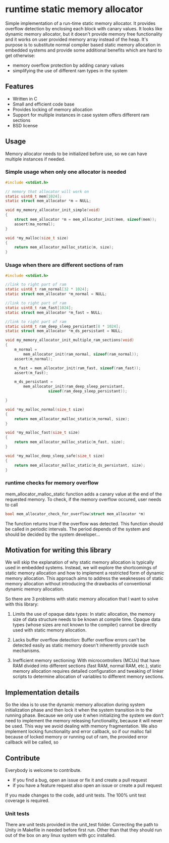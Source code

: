 # runtime static memory allocator
Simple implementation of a run-time static memory allocator. It
provides overflow detection by enclosing each block with canary
values. It looks like dynamic memory allocator, but it doesn't provide
memory free functionality and it works on user provided memory array
instead of the heap. It's purpose is to substitute normal compiler
based static memory allocation in embedded systems and provide some
additional benefits which are hard to get otherwise:

- memory overflow protection by adding canary values
- simplifying the use of different ram types in the system


## Features
* Written in C
* Small and efficient code base
* Provides locking of memory allocation
* Support for multiple instances in case system offers different ram sections
* BSD license

## Usage

Memory allocator needs to be initialized before use, so we can have
multiple instances if needed.

### Simple usage when only one allocator is needed
``` c
#include <stdint.h>

// memory that allocator will work on
static uint8_t mem[1024];
static struct mem_allocator *m = NULL;

void my_memory_allocator_init_simple(void)
{
	struct mem_allocator *m = mem_allocator_init(mem, sizeof(mem));
    assert(ma_normal);
}

void *my_malloc(size_t size)
{
	return mem_allocator_malloc_static(m, size);
}

```

### Usage when there are different sections of ram
``` c
#include <stdint.h>

//link to right part of ram
static uint8_t ram_normal[32 * 1024]; 
static struct mem_allocator *m_normal = NULL;

//link to right part of ram
static uint8_t ram_fast[1024];
static struct mem_allocator *m_fast = NULL;

//link to right part of ram
static uint8_t ram_deep_sleep_persistant[8 * 1024];
static struct mem_allocator *m_ds_persistant = NULL;

void my_memory_allocator_init_multiple_ram_sections(void)
{
	m_normal = 
		mem_allocator_init(ram_normal, sizeof(ram_normal));
	assert(m_normal);

	m_fast = mem_allocator_init(ram_fast, sizeof(ram_fast));
	assert(m_fast);

	m_ds_persistant = 
		mem_allocator_init(ram_deep_sleep_persistant, 
				   sizeof(ram_deep_sleep_persistant));

}

void *my_malloc_normal(size_t size)
{
	return mem_allocator_malloc_static(m_normal, size);
}

void *my_malloc_fast(size_t size)
{
	return mem_allocator_malloc_static(m_fast, size);
}

void *my_malloc_deep_sleep_safe(size_t size)
{
	return mem_allocator_malloc_static(m_ds_persistant, size);
}

```

### runtime checks for memory overflow
mem_allocator_malloc_static function adds a canary value at the end of the requested memory.
To check, if the memory overflow occured, user needs to call 

``` c
bool mem_allocator_check_for_overflow(struct mem_allocator *m)
```

The function returns true if the overflow was detected. This function should be called in periodic intervals. The period depends of the system and should be decided by the system developer...

## Motivation for writing this library

We will skip the explanation of why static memory allocation is
typically used in embedded systems. Instead, we will explore the
shortcomings of static memory allocation and how to implement a
restricted form of dynamic memory allocation. This approach aims to
address the weaknesses of static memory allocation without introducing
the drawbacks of conventional dynamic memory allocation.

So there are 3 problems with static memory allocation that I want to
solve with this library:

1. Limits the use of opaque data types: In static allocation, the memory size of data structure needs to be known at compile time. Opaque data types (whose sizes are not known to the compiler) cannot be directly used with static memory allocation. 

2. Lacks buffer overflow detection: Buffer overflow errors can't be detected easily as static memory doesn't inherently provide such mechanisms.

3. Inefficient memory sectioning: With microcontrollers (MCUs) that have RAM divided into different sections (fast RAM, normal RAM, etc.), static memory allocation requires detailed configuration and tweaking of linker scripts to determine allocation of variables to different memory sections. 


## Implementation details

So the idea is to use the dynamic memory allocation during system
initialization phase and then lock it when the system transition in
to the running phase.  Because we only use it when initializing the
system we don't need to implement the memory releasing functionality,
because it will never be used. This way we avoid dealing with memory
fragmentation. We also implement locking functionality and error
callback, so if our malloc fail because of locked memory or running
out of ram, the provided error callback will be called, so 


## Contribute
Everybody is welcome to contribute.

* If you find a bug, open an issue or fix it and create a pull request
* if you have a feature request also open an issue or create a pull request

If you made changes to the code, add unit tests. The 100% unit test 
coverage is required.

### Unit tests
There are unit tests provided in the unit_test folder. 
Correcting the path to Unity in Makefile in needed before first
run. Other than that they should run out of the box on any linux
system with gcc installed. 



